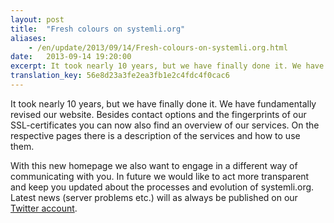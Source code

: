 ```yaml
---
layout: post
title:  "Fresh colours on systemli.org"
aliases:
    - /en/update/2013/09/14/Fresh-colours-on-systemli.org.html
date:   2013-09-14 19:20:00
excerpt: It took nearly 10 years, but we have finally done it. We have fundamentally revised our website. Besides contact options and the fingerprints of our SSL-certificates you can now also find an overview of our services.
translation_key: 56e8d23a3fe2ea3fb1e2c4fdc4f0cac6
---
```

It took nearly 10 years, but we have finally done it. We have fundamentally revised our website. Besides contact options and the fingerprints of our SSL-certificates you can now also find an overview of our services. On the respective pages there is a description of the services and how to use them.

With this new homepage we also want to engage in a different way of communicating with you. In future we would like to act more transparent and keep you updated about the processes and evolution of systemli.org. Latest news (server problems etc.) will as always be published on our [Twitter account](https://www.twitter.com/systemli).
